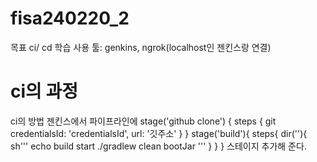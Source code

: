 # fisa240220_2
목표 ci/ cd 학습
사용 툴: genkins, ngrok(localhost인 젠킨스랑 연결)

# ci의 과정 

ci의 방법
젠킨스에서 파이프라인에 
  stage('github clone') {
            steps {
                git credentialsId: 'credentialsId', url: '깃주소'
            }
        }
        stage('build'){
                steps{
                    dir(''){
                        sh'''
                            echo build start
                            ./gradlew clean bootJar
                        '''
                    }
                }
            }
            스테이지 추가해 준다. 

